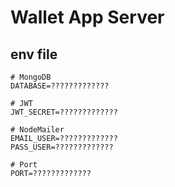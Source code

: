 # Wallet App Server

## env file

```env
# MongoDB
DATABASE=?????????????

# JWT
JWT_SECRET=?????????????

# NodeMailer
EMAIL_USER=?????????????
PASS_USER=?????????????

# Port
PORT=?????????????

